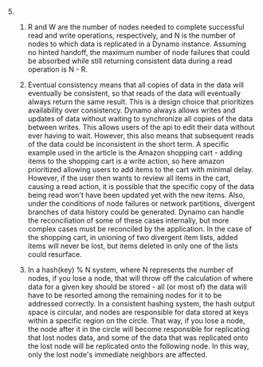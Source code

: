 5. 
    1.  R and W are the number of nodes needed to complete successful read and write operations, respectively, and N is the number of nodes to which data is replicated in a Dynamo instance. Assuming no hinted handoff, the maximum number of node failures that could be absorbed while still returning consistent data during a read operation is N - R.

    2. Eventual consistency means that all copies of data in the data will eventually be consistent, so that reads of the data will eventually always return the same result. This is a design choice that prioritizes availability over consistency. Dynamo always allows writes and updates of data without waiting to synchronize all copies of the data between writes. This allows users of the api to edit their data without ever having to wait. However, this also means that subsequent reads of the data could be inconsistent in the short term. A specific example used in the article is the Amazon shopping cart - adding items to the shopping cart is a write action, so here amazon prioritized allowing users to add items to the cart with minimal delay. However, if the user then wants to review all items in the cart, causing a read action, it is possible that the specific copy of the data being read won't have been updated yet with the new items. Also, under the conditions of node failures or network partitions, divergent branches of data history could be generated. Dynamo can handle the reconciliation of some of these cases internally, but more complex cases must be reconciled by the application. In the case of the shopping cart, in unioning of two divergent item lists, added items will never be lost, but items deleted in only one of the lists could resurface.
    
    3. In a hash(key) % N system, where N represents the number of nodes, if you lose a node, that will throw off the calculation of where data for a given key should be stored - all (or most of) the data will have to be resorted among the remaining nodes for it to be addressed correctly. In a consistent hashing system, the hash output space is circular, and nodes are responsible for data stored at keys within a specific region on the circle. That way, if you lose a node, the node after it in the circle will become responsible for replicating that lost nodes data, and some of the data that was replicated onto the lost node will be replicated onto the following node. In this way, only the lost node's immediate neighbors are affected.